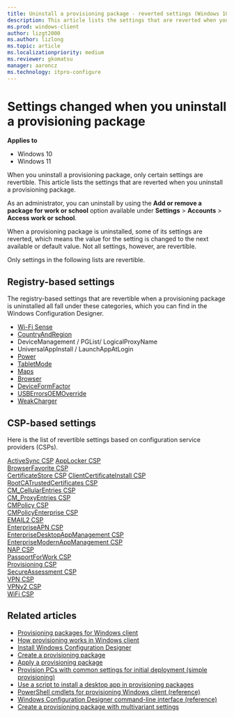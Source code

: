 ```yaml
---
title: Uninstall a provisioning package - reverted settings (Windows 10/11)
description: This article lists the settings that are reverted when you uninstall a provisioning package on Windows 10/11 desktop client devices.
ms.prod: windows-client
author: lizgt2000
ms.author: lizlong
ms.topic: article
ms.localizationpriority: medium
ms.reviewer: gkomatsu
manager: aaroncz
ms.technology: itpro-configure
---
```


# Settings changed when you uninstall a provisioning package


**Applies to**

-   Windows 10
-   Windows 11

When you uninstall a provisioning package, only certain settings are revertible. This article lists the settings that are reverted when you uninstall a provisioning package.


As an administrator, you can uninstall by using the **Add or remove a package for work or school** option available under **Settings** > **Accounts** > **Access work or school**.

When a provisioning package is uninstalled, some of its settings are reverted, which means the value for the setting is changed to the next available or default value. Not all settings, however, are revertible. 

Only settings in the following lists are revertible. 

## Registry-based settings

The registry-based settings that are revertible when a provisioning package is uninstalled all fall under these categories, which you can find in the  Windows Configuration Designer. 


- [Wi-Fi Sense](../wcd/wcd-connectivityprofiles.md#wifisense)
- [CountryAndRegion](../wcd/wcd-countryandregion.md)
- DeviceManagement / PGList/ LogicalProxyName
- UniversalAppInstall / LaunchAppAtLogin
- [Power](/previous-versions//dn953704(v=vs.85))
- [TabletMode](../wcd/wcd-tabletmode.md) 
- [Maps](../wcd/wcd-maps.md) 
- [Browser](../wcd/wcd-browser.md)
- [DeviceFormFactor](../wcd/wcd-deviceformfactor.md) 
- [USBErrorsOEMOverride](/previous-versions/windows/hardware/previsioning-framework/mt769908(v=vs.85)) 
- [WeakCharger](../wcd/wcd-weakcharger.md) 



## CSP-based settings

Here is the list of revertible settings based on configuration service providers (CSPs). 

[ActiveSync CSP](/windows/client-management/mdm/activesync-csp) 
[AppLocker CSP](/windows/client-management/mdm/applocker-csp)  
[BrowserFavorite CSP](/windows/client-management/mdm/browserfavorite-csp)   
[CertificateStore CSP](/windows/client-management/mdm/certificatestore-csp) 
[ClientCertificateInstall CSP](/windows/client-management/mdm/clientcertificateinstall-csp)   
[RootCATrustedCertificates CSP](/windows/client-management/mdm/rootcacertificates-csp)   
[CM_CellularEntries CSP](/windows/client-management/mdm/cm-cellularentries-csp)   
[CM_ProxyEntries CSP](/windows/client-management/mdm/cm-proxyentries-csp)   
[CMPolicy CSP](/windows/client-management/mdm/cmpolicy-csp)   
[CMPolicyEnterprise CSP](/windows/client-management/mdm/cmpolicyenterprise-csp)   
[EMAIL2 CSP](/windows/client-management/mdm/email2-csp)   
[EnterpriseAPN CSP](/windows/client-management/mdm/enterpriseapn-csp)   
[EnterpriseDesktopAppManagement CSP](/windows/client-management/mdm/enterprisedesktopappmanagement-csp)   
[EnterpriseModernAppManagement CSP](/windows/client-management/mdm/enterprisemodernappmanagement-csp)   
[NAP CSP](/windows/client-management/mdm/nap-csp)   
[PassportForWork CSP](/windows/client-management/mdm/passportforwork-csp)   
[Provisioning CSP](/windows/client-management/mdm/provisioning-csp)   
[SecureAssessment CSP](/windows/client-management/mdm/secureassessment-csp)   
[VPN CSP](/windows/client-management/mdm/vpn-csp)   
[VPNv2 CSP](/windows/client-management/mdm/vpnv2-csp)   
[WiFi CSP](/windows/client-management/mdm/wifi-csp)   



## Related articles

- [Provisioning packages for Windows client](provisioning-packages.md)
- [How provisioning works in Windows client](provisioning-how-it-works.md)
- [Install Windows Configuration Designer](provisioning-install-icd.md)
- [Create a provisioning package](provisioning-create-package.md)
- [Apply a provisioning package](provisioning-apply-package.md)
- [Provision PCs with common settings for initial deployment (simple provisioning)](provision-pcs-for-initial-deployment.md)
- [Use a script to install a desktop app in provisioning packages](provisioning-script-to-install-app.md)
- [PowerShell cmdlets for provisioning Windows client (reference)](provisioning-powershell.md)
- [Windows Configuration Designer command-line interface (reference)](provisioning-command-line.md)
- [Create a provisioning package with multivariant settings](provisioning-multivariant.md)
